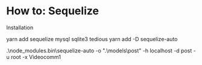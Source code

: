 How to: Sequelize
=================

Installation

  yarn add sequelize mysql sqlite3 tedious
  yarn add -D sequelize-auto

  .\node_modules\.bin\sequelize-auto -o ".\models\post" -h localhost -d post -u root -x Videocomm1

